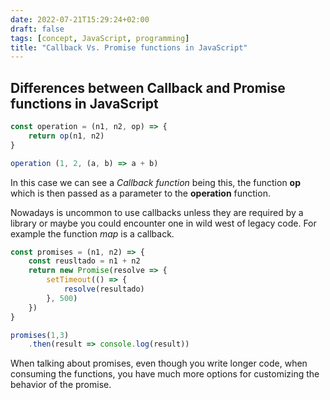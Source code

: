 ```yaml
---
date: 2022-07-21T15:29:24+02:00
draft: false
tags: [concept, JavaScript, programming]
title: "Callback Vs. Promise functions in JavaScript"
---
```

## Differences between Callback and Promise functions in JavaScript

```js
const operation = (n1, n2, op) => {
	return op(n1, n2)
}

operation (1, 2, (a, b) => a + b)
```
In this case we can see a *Callback function* being this, the function **op** which is then passed as a parameter to the **operation** function. 

Nowadays is uncommon to use callbacks unless they are required by a library or maybe you could encounter one in wild west of legacy code. For example the function *map* is a callback.

```js
const promises = (n1, n2) => {
	const reusltado = n1 + n2
	return new Promise(resolve => {
		setTimeout(() => {
			resolve(resultado)
		}, 500)	
	})
}

promises(1,3)
	.then(result => console.log(result))
```
When talking about promises, even though you write longer code, when consuming the functions, you have much more options for customizing the behavior of the promise.